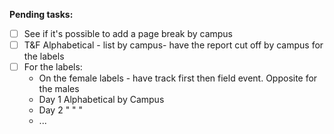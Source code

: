 **Pending tasks:**

- [ ] See if it's possible to add a page break by campus
- [ ] T&F Alphabetical - list by campus- have the report cut off by campus for the labels
- [ ] For the labels:
    * On the female labels - have track first then field event. Opposite for the males
    * Day 1 Alphabetical by Campus
    * Day 2 "             "   "
    * ...

